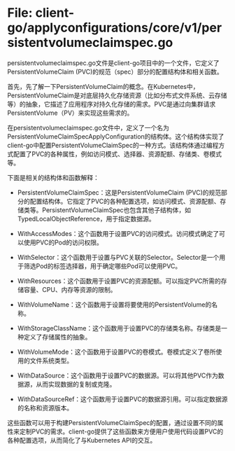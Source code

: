 # File: client-go/applyconfigurations/core/v1/persistentvolumeclaimspec.go

persistentvolumeclaimspec.go文件是client-go项目中的一个文件，它定义了PersistentVolumeClaim (PVC)的规范（spec）部分的配置结构体和相关函数。

首先，先了解一下PersistentVolumeClaim的概念。在Kubernetes中，PersistentVolumeClaim是对底层持久化存储资源（比如分布式文件系统、云存储等）的抽象，它描述了应用程序对持久化存储的需求。PVC是通过向集群请求PersistentVolume（PV）来实现这些需求的。

在persistentvolumeclaimspec.go文件中，定义了一个名为PersistentVolumeClaimSpecApplyConfiguration的结构体。这个结构体实现了client-go中配置PersistentVolumeClaimSpec的一种方式。该结构体通过编程方式配置了PVC的各种属性，例如访问模式、选择器、资源配额、存储类、卷模式等。

下面是相关的结构体和函数解释：
- PersistentVolumeClaimSpec：这是PersistentVolumeClaim (PVC)的规范部分的配置结构体。它指定了PVC的各种配置选项，如访问模式、资源配额、存储类等。PersistentVolumeClaimSpec也包含其他子结构体，如TypedLocalObjectReference，用于指定数据源。

- WithAccessModes：这个函数用于设置PVC的访问模式。访问模式确定了可以使用PVC的Pod的访问权限。

- WithSelector：这个函数用于设置与PVC关联的Selector。Selector是一个用于筛选Pod的标签选择器，用于确定哪些Pod可以使用PVC。

- WithResources：这个函数用于设置PVC的资源配额。可以指定PVC所需的存储容量、CPU、内存等资源的限制。

- WithVolumeName：这个函数用于设置将要使用的PersistentVolume的名称。

- WithStorageClassName：这个函数用于设置PVC的存储类名称。存储类是一种定义了存储属性的抽象。

- WithVolumeMode：这个函数用于设置PVC的卷模式。卷模式定义了卷所使用的文件系统类型。

- WithDataSource：这个函数用于设置PVC的数据源。可以将其他PVC作为数据源，从而实现数据的复制或克隆。

- WithDataSourceRef：这个函数用于设置PVC的数据源引用。可以指定数据源的名称和资源版本。

这些函数可以用于构建PersistentVolumeClaimSpec的配置，通过设置不同的属性来定制PVC的需求。client-go提供了这些函数来方便用户使用代码设置PVC的各种配置选项，从而简化了与Kubernetes API的交互。

